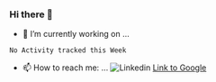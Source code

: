 ### Hi there 👋

- 🔭 I’m currently working on ...
<!--START_SECTION:waka-->
```text
No Activity tracked this Week
```
<!--END_SECTION:waka-->
- 📫 How to reach me: ...
![Linkedin](https://github.com/appleton6509/appleton6509/blob/main/linkedin.png?raw=true)
[Link to Google](https://www.google.com)
<!--
**appleton6509/appleton6509** is a ✨ _special_ ✨ repository because its `README.md` (this file) appears on your GitHub profile.

Here are some ideas to get you started:

- 🌱 I’m currently learning ...
- 👯 I’m looking to collaborate on ...
- 🤔 I’m looking for help with ...
- 💬 Ask me about ...
- 😄 Pronouns: ...
- ⚡ Fun fact: ...
-->
